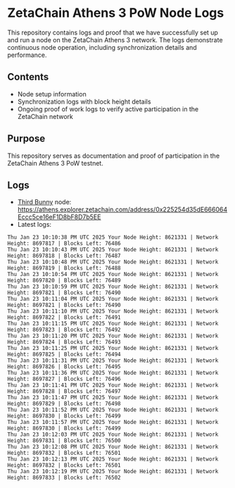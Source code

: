 # ZetaChain Athens 3 PoW Node Logs
This repository contains logs and proof that we have successfully set up and run a node on the ZetaChain Athens 3 network. The logs demonstrate continuous node operation, including synchronization details and performance.

## Contents
- Node setup information
- Synchronization logs with block height details
- Ongoing proof of work logs to verify active participation in the ZetaChain network

## Purpose
This repository serves as documentation and proof of participation in the ZetaChain Athens 3 PoW testnet.

## Logs

- [Third Bunny](https://thirdbunny.xyz/) node: https://athens.explorer.zetachain.com/address/0x225254d35dE666064Eccc5ce16eF1D8bF8D7b5EE
- Latest logs:
```
Thu Jan 23 10:10:38 PM UTC 2025 Your Node Height: 8621331 | Network Height: 8697817 | Blocks Left: 76486
Thu Jan 23 10:10:43 PM UTC 2025 Your Node Height: 8621331 | Network Height: 8697818 | Blocks Left: 76487
Thu Jan 23 10:10:48 PM UTC 2025 Your Node Height: 8621331 | Network Height: 8697819 | Blocks Left: 76488
Thu Jan 23 10:10:54 PM UTC 2025 Your Node Height: 8621331 | Network Height: 8697820 | Blocks Left: 76489
Thu Jan 23 10:10:59 PM UTC 2025 Your Node Height: 8621331 | Network Height: 8697821 | Blocks Left: 76490
Thu Jan 23 10:11:04 PM UTC 2025 Your Node Height: 8621331 | Network Height: 8697821 | Blocks Left: 76490
Thu Jan 23 10:11:10 PM UTC 2025 Your Node Height: 8621331 | Network Height: 8697822 | Blocks Left: 76491
Thu Jan 23 10:11:15 PM UTC 2025 Your Node Height: 8621331 | Network Height: 8697823 | Blocks Left: 76492
Thu Jan 23 10:11:20 PM UTC 2025 Your Node Height: 8621331 | Network Height: 8697824 | Blocks Left: 76493
Thu Jan 23 10:11:25 PM UTC 2025 Your Node Height: 8621331 | Network Height: 8697825 | Blocks Left: 76494
Thu Jan 23 10:11:31 PM UTC 2025 Your Node Height: 8621331 | Network Height: 8697826 | Blocks Left: 76495
Thu Jan 23 10:11:36 PM UTC 2025 Your Node Height: 8621331 | Network Height: 8697827 | Blocks Left: 76496
Thu Jan 23 10:11:41 PM UTC 2025 Your Node Height: 8621331 | Network Height: 8697828 | Blocks Left: 76497
Thu Jan 23 10:11:47 PM UTC 2025 Your Node Height: 8621331 | Network Height: 8697829 | Blocks Left: 76498
Thu Jan 23 10:11:52 PM UTC 2025 Your Node Height: 8621331 | Network Height: 8697830 | Blocks Left: 76499
Thu Jan 23 10:11:57 PM UTC 2025 Your Node Height: 8621331 | Network Height: 8697830 | Blocks Left: 76499
Thu Jan 23 10:12:03 PM UTC 2025 Your Node Height: 8621331 | Network Height: 8697831 | Blocks Left: 76500
Thu Jan 23 10:12:08 PM UTC 2025 Your Node Height: 8621331 | Network Height: 8697832 | Blocks Left: 76501
Thu Jan 23 10:12:13 PM UTC 2025 Your Node Height: 8621331 | Network Height: 8697832 | Blocks Left: 76501
Thu Jan 23 10:12:19 PM UTC 2025 Your Node Height: 8621331 | Network Height: 8697833 | Blocks Left: 76502
```
